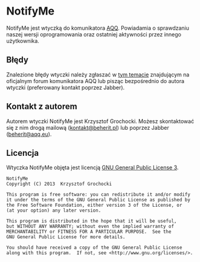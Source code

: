 NotifyMe
======
NotifyMe jest wtyczką do komunikatora [AQQ](http://www.aqq.eu/pl.php). Powiadamia o sprawdzaniu naszej wersji oprogramowania oraz ostatniej aktywności przez innego użytkownika.

Błędy
-------
Znalezione błędy wtyczki należy zgłaszać w [tym temacie](http://forum.aqq.eu/topic/12041-notifyme/) znajdującym na oficjalnym forum komunikatora AQQ lub pisząc bezpośrednio do autora wtyczki (preferowany kontakt poprzez Jabber).

Kontakt z autorem
-------
Autorem wtyczki NotifyMe jest Krzysztof Grochocki. Możesz skontaktować się z nim drogą mailową (kontakt@beherit.pl) lub poprzez Jabber (beherit@aqq.eu).

Licencja
-------
Wtyczka NotifyMe objęta jest licencją [GNU General Public License 3](http://www.gnu.org/copyleft/gpl.html).

    NotifyMe
    Copyright (C) 2013  Krzysztof Grochocki

    This program is free software: you can redistribute it and/or modify
    it under the terms of the GNU General Public License as published by
    the Free Software Foundation, either version 3 of the License, or
    (at your option) any later version.

    This program is distributed in the hope that it will be useful,
    but WITHOUT ANY WARRANTY; without even the implied warranty of
    MERCHANTABILITY or FITNESS FOR A PARTICULAR PURPOSE.  See the
    GNU General Public License for more details.

    You should have received a copy of the GNU General Public License
    along with this program.  If not, see <http://www.gnu.org/licenses/>.